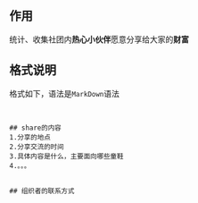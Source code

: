 ## 作用
统计、收集社团内**热心小伙伴**愿意分享给大家的**财富**



## 格式说明
格式如下，语法是`MarkDown`语法



```


## share的内容
1.分享的地点
2.分享交流的时间
3.具体内容是什么，主要面向哪些童鞋
4.。。。


## 组织者的联系方式

```

